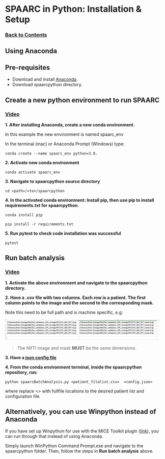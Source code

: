 # SPAARC in Python: Installation & Setup

### [Back to Contents](README.md)

## Using Anaconda 

## Pre-requisites 

- Download and install [Anaconda](https://www.anaconda.com/products/distribution).
- Download spaarcpython directory.

## Create a new python environment to run SPAARC

### [Video](videos/1_c_SPAARC_python_setup_conda_enviroment.mp4)

**1. After installing Anaconda, create a new conda environment.** 

In this example the new environment is named spaarc_env

In the terminal (mac) or Anaconda Prompt (Windows) type:  

```commandline
conda create --name spaarc_env python=3.9. 
```


**2. Activate new conda environment** 

```commandline
conda activate spaarc_env
```

**3. Navigate to spaarcpython source directory**

```commandline
cd <path>/<to>/spaarcpython
```


**4. In the **activated** conda environment:
Install pip, then use pip to install requirements.txt for spaarcpython.** 


```commandline
conda install pip       
```
```commandline
pip install -r requirements.txt
```

**5. Run pytest to check code installation was successful**
```commandline
pytest
```

## Run batch analysis 

### [Video](videos/2_d_SPAARC_python_batch.mp4)

**1. Activate the above environment and navigate to the spaarcpython directory.**

**2. Have a .csv file with two columns. Each row is a patient. The first column points
to the image and the second to the corresponding mask.** 

Note this need to be full path and is machine specific, e.g: 


<img src="attachments/batch_nifti_csv.png" width="900">

> The  NIfTI image and mask **MUST** be the same dimensions. 

**3. Have a [json config file](2_a_SPAARC_json_config.md)**


**4. From the conda environment terminal, inside the spaarcpython repository, run:**

```
python spaarcBatchAnalysis.py <patient_filelist.csv>  <config.json>
```

where replace <> with fullfile locations to the desired patient list and configuration file


## Alternatively, you can use Winpython instead of Anaconda 

If you have set up Winpython for use with the MICE Toolkit plugin ([link](1_a_SPAARC_MICE_installation_and_setup.md)), 
you can run through that instead of using Anaconda. 

Simply launch WinPython Command Prompt.exe and navigate to the spaarcpython folder. 
Then, follow the steps in __Run batch analysis__ above. 




<br><br><br><br><br><br><br><br><br><br><br><br><br><br><br><br><br><br><br><br><br>




